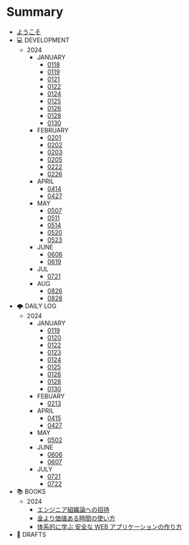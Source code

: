 # Summary

- [ようこそ](README.md)
- 💻 DEVELOPMENT
  - 2024
    - JANUARY
      - [0118](DEVELOPMENT/2024/JAN/0118.md)
      - [0119](DEVELOPMENT/2024/JAN/0119.md)
      - [0121](DEVELOPMENT/2024/JAN/0121.md)
      - [0122](DEVELOPMENT/2024/JAN/0122.md)
      - [0124](DEVELOPMENT/2024/JAN/0124.md)
      - [0125](DEVELOPMENT/2024/JAN/0125.md)
      - [0126](DEVELOPMENT/2024/JAN/0126.md)
      - [0128](DEVELOPMENT/2024/JAN/0128.md)
      - [0130](DEVELOPMENT/2024/JAN/0130.md)
    - FEBRUARY
      - [0201](DEVELOPMENT/2024/FEB/0201.md)
      - [0202](DEVELOPMENT/2024/FEB/0202.md)
      - [0203](DEVELOPMENT/2024/FEB/0203.md)
      - [0205](DEVELOPMENT/2024/FEB/0205.md)
      - [0222](DEVELOPMENT/2024/FEB/0222.md)
      - [0226](DEVELOPMENT/2024/FEB/0226.md)
    - APRIL
      - [0414](DEVELOPMENT/2024/APR/0414.md)
      - [0427](DEVELOPMENT/2024/APR/0427.md)
    - MAY
      - [0507](DEVELOPMENT/2024/MAY/0507.md)
      - [0511](DEVELOPMENT/2024/MAY/0511.md)
      - [0514](DEVELOPMENT/2024/MAY/0514.md)
      - [0520](DEVELOPMENT/2024/MAY/0520.md)
      - [0523](DEVELOPMENT/2024/MAY/0523.md)
    - JUNE
      - [0606](DEVELOPMENT/2024/JUN/0606.md)
      - [0619](DEVELOPMENT/2024/JUN//0619.md)
    - JUL
      - [0721](DEVELOPMENT/2024/JUL/0721.md)
    - AUG
      - [0826](DEVELOPMENT/2024/AUG/0826.md)
      - [0828](DEVELOPMENT/2024/AUG/0828.md)
- 🌩 DAILY LOG
  - 2024
    - JANUARY
      - [0119](DAILY/2024/JAN/0119.md)
      - [0120](DAILY/2024/JAN/0120.md)
      - [0122](DAILY/2024/JAN/0122.md)
      - [0123](DAILY/2024/JAN/0123.md)
      - [0124](DAILY/2024/JAN/0124.md)
      - [0125](DAILY/2024/JAN/0125.md)
      - [0126](DAILY/2024/JAN/0126.md)
      - [0128](DAILY/2024/JAN/0128.md)
      - [0130](DAILY/2024/JAN/0130.md)
    - FEBUARY
      - [0213](DAILY/2024/FEB/0213.md)
    - APRIL
      - [0415](DAILY/2024/APR/0415.md)
      - [0427](DAILY/2024/APR/0427.md)
    - MAY
      - [0502](DAILY/2024/MAY/0502.md)
    - JUNE
      - [0606](DAILY/2024/JUN/0606.md)
      - [0607](DAILY/2024/JUN/0607.md)
    - JULY
      - [0721](DAILY/2024/JUL/0721.md)
      - [0722](DAILY/2024/JUL/0722.md)
- 📚 BOOKS
  - 2024
    - [エンジニア組織論への招待](BOOKS/2024/engineering_organization_theory.md)
    - [金より価値ある時間の使い方](BOOKS/2024/how_to_live_on_24_hours_a_day.md)
    - [体系的に学ぶ 安全な WEB アプリケーションの作り方](BOOKS/2024/learn_howto_create_web_applications_systematically.md)
- 📝 DRAFTS